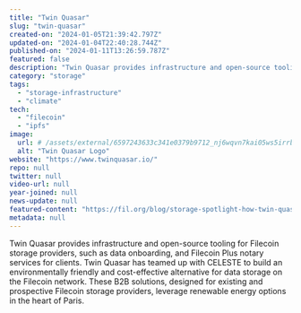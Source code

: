 ```yaml
---
title: "Twin Quasar"
slug: "twin-quasar"
created-on: "2024-01-05T21:39:42.797Z"
updated-on: "2024-01-04T22:40:28.744Z"
published-on: "2024-01-11T13:26:59.787Z"
featured: false
description: "Twin Quasar provides infrastructure and open-source tooling for Filecoin storage providers, such as data onboarding, and Filecoin Plus notary services for clients."
category: "storage"
tags:
  - "storage-infrastructure"
  - "climate"
tech:
  - "filecoin"
  - "ipfs"
image:
  url: # /assets/external/6597243633c341e0379b9712_nj6wqvn7kai05ws5irrbrcma4zz_ctatdako4sxlrio.png
  alt: "Twin Quasar Logo"
website: "https://www.twinquasar.io/"
repo: null
twitter: null
video-url: null
year-joined: null
news-update: null
featured-content: "https://fil.org/blog/storage-spotlight-how-twin-quasar-and-celeste-are-bringing-green-data-hosting-to-european-data-storage-clients/"
metadata: null
---
```


Twin Quasar provides infrastructure and open-source tooling for Filecoin storage providers, such as data onboarding, and Filecoin Plus notary services for clients. Twin Quasar has teamed up with CELESTE to build an environmentally friendly and cost-effective alternative for data storage on the Filecoin network. These B2B solutions, designed for existing and prospective Filecoin storage providers, leverage renewable energy options in the heart of Paris.
